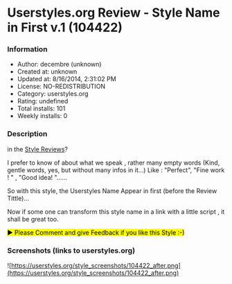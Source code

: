 # Userstyles.org Review - Style Name in First v.1 (104422)

### Information
- Author: decembre (unknown)
- Created at: unknown
- Updated at: 8/16/2014, 2:31:02 PM
- License: NO-REDISTRIBUTION
- Category: userstyles.org
- Rating: undefined
- Total installs: 101
- Weekly installs: 0


### Description
in the <a href="https://forum.userstyles.org/categories/style-reviews">Style Reviews</a>?

I prefer to know of about what we speak , rather many empty words 
(Kind, gentle words, yes, but without many infos in it...)
Like :
"Perfect", 
"Fine work ! " ,
"Good idea! "......

So with this style, the Userstyles Name Appear in first (before the Review Tittle)...

Now if some one can transform this style name in a link with a little script , 
it shall be great too.

<mark>▶ Please Comment and give Feedback if you like this Style :-)</mark>


### Screenshots (links to userstyles.org)
![https://userstyles.org/style_screenshots/104422_after.png](https://userstyles.org/style_screenshots/104422_after.png)


